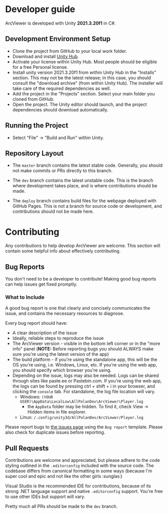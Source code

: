 # Developer guide

ArcViewer is developed with Unity **2021.3.20f1** in C#.

## Development Environment Setup
* Clone the project from GitHub to your local work folder.
* Download and install [Unity Hub](https://unity3d.com/get-unity/download).
* Activate your license within Unity Hub. Most people should be eligible for a free Personal license.
* Install unity version 2021.3.20f1 from within Unity Hub in the "Installs" section. This may not be the latest release; in this case, you should consult the "download archive" (from within Unity Hub). The installer will take care of the required dependencies as well.
* Add the project in the "Projects" section. Select your main folder you cloned from GitHub.
* Open the project. The Unity editor should launch, and the project dependencies should download automatically.

## Running the Project
- Select "File" -> "Build and Run" within Unity.

## Repository Layout
- The `master` branch contains the latest stable code. Generally, you should not make commits or PRs directly to this branch.

- The `dev` branch contains the latest unstable code. This is the branch where development takes place, and is where contributions should be made.

- The `deploy` branch contains build files for the webpage deployed with GitHub Pages. This is not a branch for source code or development, and contributions should not be made here.

# Contributing

Any contributions to help develop ArcViewer are welcome. This section will contain some helpful info about effectively contributing.

## Bug Reports

You don't need to be a developer to contribute! Making good bug reports can help issues get fixed promptly.

### What to Include

A good bug report is one that clearly and concisely communicates the issue, and contains the necessary resources to diagnose.

Every bug report should have:
* A clear description of the issue
* Ideally, reliable steps to reproduce the issue
* The ArcViewer version - visible in the bottom left corner or in the "more info" panel (**NOTE:** Before reporting bugs you should ALWAYS make sure you're using the latest version of the app)
* The build platform - if you're using the standalone app, this will be the OS you're using, i.e. Windows, Linux, etc. If you're using the web app, you should specify which browser you're using.
* Depending on the issue, logs may also be needed. Logs can be shared through sites like paste.ee or Pastebin.com. If you're using the web app, the logs can be found by pressing ctrl + shift + i in your browser, and clicking the `console` tab. For standalone, the log file location will vary.
  * Windows: `(YOUR USER)\AppData\LocalLow\AllPolanDev\ArcViewer\Player.log`
    * the `AppData` folder may be hidden. To find it, check View -> Hidden items in file explorer.
  * Linux: `/.config/unity3d/AllPolanDev/ArcViewer/Player.log`

Please report bugs to [the issues page](https://github.com/AllPoland/ArcViewer/issues) using the `Bug report` template. Please also check for duplicate issues before reporting.

## Pull Requests

Contributions are welcome and appreciated, but please adhere to the code styling outlined in the `.editorconfig` included with the source code. The codebase differs from canonical formatting in some ways (because I'm super cool and epic and not like the other girls :sunglas:)

Visual Studio is the recommended IDE for contributions, because of its strong .NET language support and native `.editorconfig` support. You're free to use other IDEs but support will vary.

Pretty much all PRs should be made to the `dev` branch.